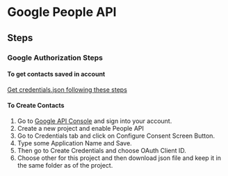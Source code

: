 # Google People API

## Steps

### Google Authorization Steps

#### To get contacts saved in account

[Get credentials.json following these steps](https://developers.google.com/people/quickstart/python)

#### To Create Contacts

1. Go to [Google API Console](https://console.developers.google.com) and sign into your account.
2. Create a new project and enable People API
3. Go to Credentials tab and click on Configure Consent Screen Button.
4. Type some Application Name and Save.
5. Then go to Create Credentials and choose OAuth Client ID.
6. Choose other for this project and then download json file and keep it in the same folder as of the project.
